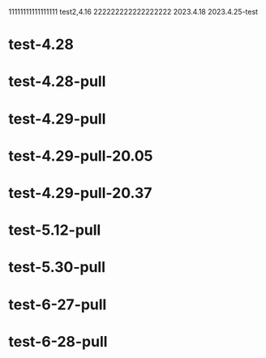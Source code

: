 11111111111111111
test2,4.16    222222222222222222
2023.4.18
2023.4.25-test


# test-4.28
# test-4.28-pull
# test-4.29-pull
# test-4.29-pull-20.05
# test-4.29-pull-20.37
# test-5.12-pull
# test-5.30-pull
# test-6-27-pull
# test-6-28-pull
